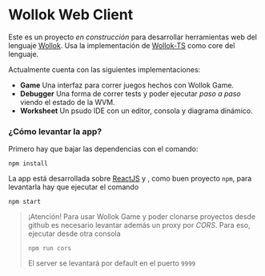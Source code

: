 # Wollok Web Client

Este es un proyecto _en construcción_ para desarrollar herramientas web del lenguaje [Wollok](https://www.wollok.org/). Usa la implementación de [Wollok-TS](https://github.com/uqbar-project/wollok-ts) como core del lenguaje.

Actualmente cuenta con las siguientes implementaciones:
- **Game** Una interfaz para correr juegos hechos con Wollok Game.
- **Debugger** Una forma de correr tests y poder ejecutar _paso a paso_ viendo el estado de la WVM.
- **Worksheet** Un psudo IDE con un editor, consola y diagrama dinámico.


### ¿Cómo levantar la app?

Primero hay que bajar las dependencias con el comando:
```
npm install
```

La app está desarrollada sobre [ReactJS](https://reactjs.org/) y , como buen proyecto `npm`, para levantarla hay que ejecutar el comando
```
npm start
```


> ¡Atención! Para usar Wollok Game y poder clonarse proyectos desde github es necesario levantar además un proxy por _CORS_. 
> Para eso, ejecutar desde otra consola
> ```
> npm run cors
> ```
> El server se levantará por default en el puerto `9999`

